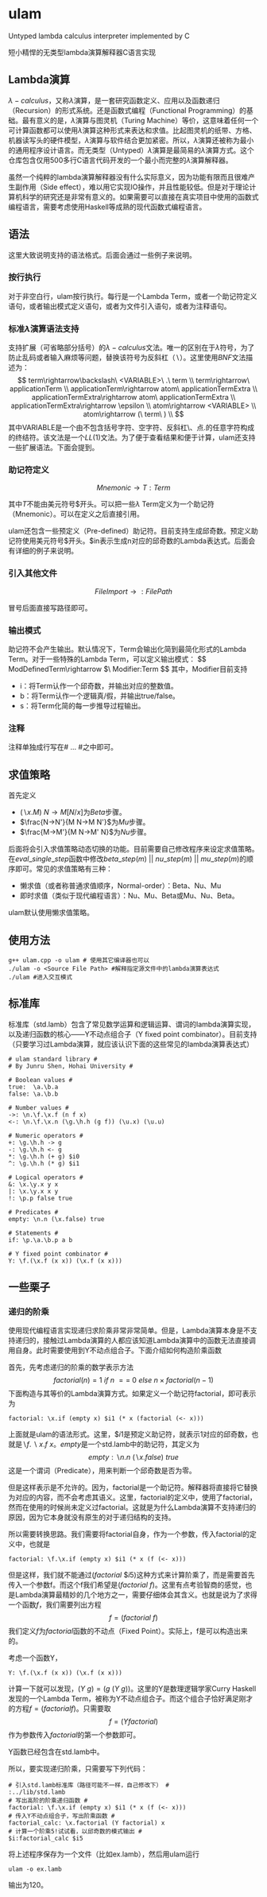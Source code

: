 # ulam
Untyped lambda calculus interpreter implemented by C

短小精悍的无类型lambda演算解释器C语言实现

## Lambda演算

$\lambda-calculus$，又称$\lambda$演算，是一套研究函数定义、应用以及函数递归（Recursion）的形式系统。还是函数式编程（Functional Programming）的基础。最有意义的是，$\lambda$演算与图灵机（Turing Machine）等价，这意味着任何一个可计算函数都可以使用$\lambda$演算这种形式来表达和求值。比起图灵机的纸带、方格、机器读写头的硬件模型，$\lambda$演算与软件结合更加紧密。所以，$\lambda$演算还被称为最小的通用程序设计语言。而无类型（Untyped）$\lambda$演算是最简易的$\lambda$演算方式。这个仓库包含仅用500多行C语言代码开发的一个最小而完整的$\lambda$演算解释器。

虽然一个纯粹的lambda演算解释器没有什么实际意义，因为功能有限而且很难产生副作用（Side effect），难以用它实现IO操作，并且性能较低。但是对于理论计算机科学的研究还是非常有意义的。如果需要可以直接在真实项目中使用的函数式编程语言，需要考虑使用Haskell等成熟的现代函数式编程语言。

## 语法

这里大致说明支持的语法格式。后面会通过一些例子来说明。

### 按行执行

对于非空白行，ulam按行执行。每行是一个Lambda Term，或者一个助记符定义语句，或者输出模式定义语句，或者为文件引入语句，或者为注释语句。

### 标准$\lambda$演算语法支持

支持扩展（可省略部分括号）的$\lambda-calculus$文法。唯一的区别在于$\lambda$符号，为了防止乱码或者输入麻烦等问题，替换该符号为反斜杠（$\backslash$）。这里使用$BNF$文法描述为：
$$
term\rightarrow\backslash\ <VARIABLE>\ .\ term \\
term\rightarrow\ applicationTerm \\
applicationTerm\rightarrow atom\ applicationTermExtra \\
applicationTermExtra\rightarrow atom\ applicationTermExtra \\
applicationTermExtra\rightarrow \epsilon \\
atom\rightarrow <VARIABLE> \\
atom\rightarrow (\ term\ ) \\
$$
其中VARIABLE是一个由不包含括号字符、空字符、反斜杠\、点.的任意字符构成的终结符。该文法是一个$LL(1)$文法。为了便于查看结果和便于计算，ulam还支持一些扩展语法。下面会提到。

### 助记符定义

$$
Mnemonic\rightarrow T:Term
$$

其中$T$不能由美元符号$\$$开头。可以把一些$\lambda$ Term定义为一个助记符（Mnemonic）。可以在定义之后直接引用。

ulam还包含一些预定义（Pre-defined）助记符。目前支持生成邱奇数。预定义助记符使用美元符号$\$$开头。$in表示生成n对应的邱奇数的Lambda表达式。后面会有详细的例子来说明。

### 引入其他文件

$$
FileImport\rightarrow :FilePath
$$

冒号后面直接写路径即可。

### 输出模式

助记符不会产生输出。默认情况下，Term会输出化简到最简化形式的Lambda Term。对于一些特殊的Lambda Term，可以定义输出模式：
$$
ModDefinedTerm\rightarrow $\ Modifier:Term
$$
其中，Modifier目前支持

+ i：将Term认作一个邱奇数，并输出对应的整数值。
+ b：将Term认作一个逻辑真/假，并输出true/false。
+ s：将Term化简的每一步推导过程输出。

### 注释

注释单独成行写在# ... #之中即可。

## 求值策略

首先定义

+ $(\backslash x.M)\ N\rightarrow M[N/x]$为$Beta$步骤。
+ $\frac{N->N'}{M N->M N'}$为$Mu$步骤。
+ $\frac{M->M'}{M N->M' N}$为$Nu$步骤。

后面将会引入求值策略动态切换的功能。目前需要自己修改程序来设定求值策略。在$eval\_single\_step$函数中修改$beta\_step(m)\ ||\ nu\_step(m)\ ||\ mu\_step(m)$的顺序即可。常见的求值策略有三种：

+ 懒求值（或者称普通求值顺序，Normal-order）：Beta、Nu、Mu
+ 即时求值（类似于现代编程语言）：Nu、Mu、Beta或Mu、Nu、Beta。

ulam默认使用懒求值策略。

## 使用方法

```shell
g++ ulam.cpp -o ulam # 使用其它编译器也可以
./ulam -o <Source File Path> #解释指定源文件中的lambda演算表达式
./ulam #进入交互模式
```

## 标准库
标准库（std.lamb）包含了常见数学运算和逻辑运算、谓词的lambda演算实现，以及递归函数的核心——Y不动点组合子（Y fixed point combinator）。目前支持（只要学习过Lambda演算，就应该认识下面的这些常见的lambda演算表达式）

```
# ulam standard library #
# By Junru Shen, Hohai University #

# Boolean values #
true:  \a.\b.a
false: \a.\b.b

# Number values #
->: \n.\f.\x.f (n f x)
<-: \n.\f.\x.n (\g.\h.h (g f)) (\u.x) (\u.u)

# Numeric operators #
+: \g.\h.h -> g
-: \g.\h.h <- g
*: \g.\h.h (+ g) $i0
^: \g.\h.h (* g) $i1

# Logical operators #
&: \x.\y.x y x
|: \x.\y.x x y
!: \p.p false true

# Predicates #
empty: \n.n (\x.false) true

# Statements #
if: \p.\a.\b.p a b

# Y fixed point combinator #
Y: \f.(\x.f (x x)) (\x.f (x x)))
```

## 一些栗子

### 递归的阶乘

使用现代编程语言实现递归求阶乘非常非常简单。但是，Lambda演算本身是不支持递归的，接触过Lambda演算的人都应该知道Lambda演算中的函数无法直接调用自身。此时需要使用到Y不动点组合子。下面介绍如何构造阶乘函数

首先，先考虑递归的阶乘的数学表示方法
$$
factorial(n)=1\ if\ n\ ==\ 0\ else\ n\times factorial(n-1)
$$
下面构造与其等价的Lambda演算方式。如果定义一个助记符factorial，即可表示为

```
factorial: \x.if (empty x) $i1 (* x (factorial (<- x)))
```
上面就是ulam的语法形式。这里，$\$i1$是预定义助记符，就表示1对应的邱奇数，也就是$\backslash f.\backslash x.f\ x$。$empty$是一个std.lamb中的助记符，其定义为
$$
empty: \backslash n.n\ (\backslash x.false)\ true
$$
这是一个谓词（Predicate），用来判断一个邱奇数是否为零。

但是这样表示是不允许的。因为，factorial是一个助记符。解释器将直接将它替换为对应的内容，而不会考虑其语义。这里，factorial的定义中，使用了factorial，然而在使用的时候尚未定义过factorial。这就是为什么Lambda演算不支持递归的原因，因为它本身就没有原生的对于递归结构的支持。

所以需要转换思路。我们需要将factorial自身，作为一个参数，传入factorial的定义中，也就是

```
factorial: \f.\x.if (empty x) $i1 (* x (f (<- x)))
```

但是这样，我们就不能通过$(factorial\ \$i5)$这种方式来计算阶乘了，而是需要首先传入一个参数f。而这个f我们希望是$(factorial\ f)$。这里有点考验智商的感觉，也是Lambda演算最精妙的几个地方之一，需要仔细体会其含义。也就是说为了求得一个函数$f$，我们需要列出方程
$$
f=(factorial\ f)
$$
我们定义$f$为$factorial$函数的不动点（Fixed Point）。实际上，f是可以构造出来的。

考虑一个函数Y，

```
Y: \f.(\x.f (x x)) (\x.f (x x)))
```

计算一下就可以发现，$(Y\ g)=(g\ (Y\ g))$。这里的Y是数理逻辑学家Curry Haskell发现的一个Lambda Term，被称为Y不动点组合子。而这个组合子恰好满足刚才的方程$f=(factorial f)$。只需要取
$$
f=(Y factorial)
$$
作为参数传入$factorial$的第一个参数即可。

Y函数已经包含在std.lamb中。

所以，要实现递归阶乘，只需要写下列代码：

```
# 引入std.lamb标准库（路径可能不一样，自己修改下） #
:../lib/std.lamb
# 写出高阶的阶乘递归函数 #
factorial: \f.\x.if (empty x) $i1 (* x (f (<- x)))
# 传入Y不动点组合子，写出阶乘函数 #
factorial_calc: \x.factorial (Y factorial) x
# 计算一个阶乘5!试试看，以邱奇数的模式输出 #
$i:factorial_calc $i5
```

将上述程序保存为一个文件（比如ex.lamb），然后用ulam运行

```shell
ulam -o ex.lamb
```

输出为120。

